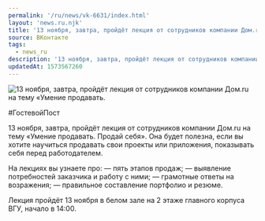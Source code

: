 ```yaml
---
permalink: '/ru/news/vk-6631/index.html'
layout: 'news.ru.njk'
title: '13 ноября, завтра, пройдёт лекция от сотрудников компании Дом.ru на тему «Умение продавать.'
source: ВКонтакте
tags:
  - news_ru
description: '13 ноября, завтра, пройдёт лекция от сотрудников компании Дом.ru на тему «Умение продавать.'
updatedAt: 1573567260
---
```

![13 ноября, завтра, пройдёт лекция от сотрудников компании Дом.ru на тему «Умение продавать.](https://sun9-34.userapi.com/impf/c857228/v857228592/45183/4jpqbr6uwhA.jpg?size=1280x720&quality=96&sign=4d7dd2b1a73625603ac4104b9c61c491&c_uniq_tag=SxUMe1CWcQV5RwkBB-jrJj-7YGdSiLRLRlmhWM0Hkxk&type=album)

#ГостевойПост

13 ноября, завтра, пройдёт лекция от сотрудников компании Дом.ru на тему «Умение продавать. Продай себя». Она будет полезна, если вы хотите научиться продавать свои проекты или приложения, показывать себя перед работодателем.

На лекциях вы узнаете про:
— пять этапов продаж;
— выявление потребностей заказчика и работу с ними;
— грамотные ответы на возражения;
— правильное составление портфолио и резюме.

Лекция пройдёт 13 ноября в белом зале на 2 этаже главного корпуса ВГУ, начало в 14:00.
